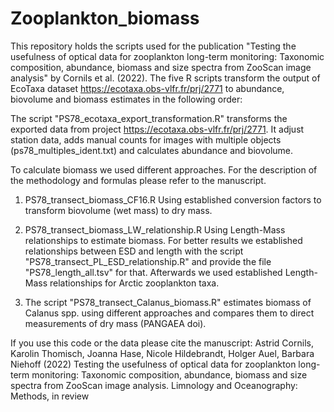 # Zooplankton_biomass

This repository holds the scripts used for the publication "Testing the usefulness of optical data for zooplankton long-term monitoring: Taxonomic composition, abundance, biomass and size spectra from ZooScan image analysis" by Cornils et al. (2022). The five R scripts transform the output of EcoTaxa dataset https://ecotaxa.obs-vlfr.fr/prj/2771 to abundance, biovolume and biomass estimates in the following order:

The script "PS78_ecotaxa_export_transformation.R" transforms the exported data from project https://ecotaxa.obs-vlfr.fr/prj/2771. It adjust station data, adds manual counts for images with multiple objects (ps78_multiples_ident.txt) and calculates abundance and biovolume.

To calculate biomass we used different approaches. For the description of the methodology and formulas please refer to the manuscript. 

1. PS78_transect_biomass_CF16.R
Using established conversion factors to transform biovolume (wet mass) to dry mass. 

2. PS78_transect_biomass_LW_relationship.R
Using Length-Mass relationships to estimate biomass. 
For better results we established relationships between ESD and length with the script "PS78_transect_PL_ESD_relationship.R" and provide the file "PS78_length_all.tsv" for that. Afterwards we used established Length-Mass relationships for Arctic zooplankton taxa.

3. The script "PS78_transect_Calanus_biomass.R" estimates biomass of Calanus spp. using different approaches and compares them to direct measurements of dry mass (PANGAEA doi).

If you use this code or the data please cite the manuscript:
Astrid Cornils, Karolin Thomisch, Joanna Hase, Nicole Hildebrandt, Holger Auel, Barbara Niehoff (2022) Testing the usefulness of optical data for zooplankton long-term monitoring: Taxonomic composition, abundance, biomass and size spectra from ZooScan image analysis. Limnology and Oceanography: Methods, in review
